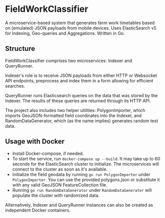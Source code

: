 FieldWorkClassifier
===================

A microservice-based system that generates farm work timetables based on
(emulated) JSON payloads from mobile devices. Uses ElasticSearch v5 for
 Indexing, Geo-queries and Aggregations. Written in Go.


Structure
---------

FieldWorkClassifier comprises two microservices: Indexer and QueryRunner.

Indexer's role is to receive JSON payloads from either HTTP or Websocket
API endpoints, preprocess and index them in a form allowing for efficient
searches.

QueryRunner runs Elasticsearch queries on the data that was stored by the
Indexer. The results of these queries are returned through its HTTP API.

The project also includes two helper utilities: PolygonImporter, which
imports GeoJSON-formatted field coordinates into the Indexer, and
RandomDataGenerator, which (as the name implies) generates random test
data.

Usage with Docker
-----------------

* Install Docker-compose, if needed.
* To start the service, run `docker-compose up --build`. It may take up
to 60 seconds for the ElasticSearch cluster to initialize. The
microservices will connect to the cluster as soon as it's available.
* Initialize the field geodata by running `go run PolygonImporter` under
`PolygonImporter`. You can use the provided polygons.json or substitute it
with any valid GeoJSON FeatureCollection file.
* Running `go run RandomDataGenerator` under `RandomDataGenerator` will
populate the cluster with randomized data.

Alternatively, Indexer and QueryRunner instances can also be created as
independent Docker containers.
